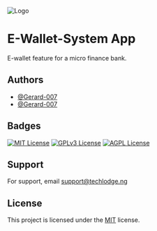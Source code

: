 ![Logo](https://res.cloudinary.com/de2bw0ex6/image/upload/v1736964276/others/wallet2_sahvdh.png)


# E-Wallet-System App

E-wallet feature for a micro finance bank.


## Authors

- [@Gerard-007](https://www.github.com/Gerard-007)
- [@Gerard-007](https://www.github.com/williams313)


## Badges

[![MIT License](https://img.shields.io/badge/License-MIT-green.svg)](https://choosealicense.com/licenses/mit/)
[![GPLv3 License](https://img.shields.io/badge/License-GPL%20v3-yellow.svg)](https://opensource.org/licenses/)
[![AGPL License](https://img.shields.io/badge/license-AGPL-blue.svg)](http://www.gnu.org/licenses/agpl-3.0)


## Support

For support, email support@techlodge.ng


## License

This project is licensed under the [MIT](https://choosealicense.com/licenses/mit/) license.

 
 
